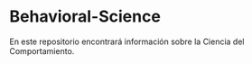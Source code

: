 # Behavioral-Science

En este repositorio encontrará información sobre la Ciencia del Comportamiento.

